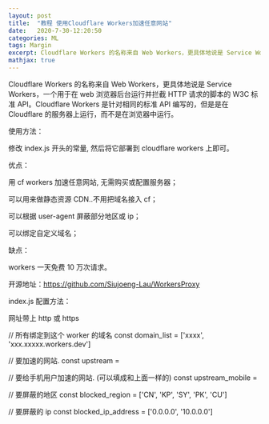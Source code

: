 ```yaml
---
layout: post
title:  "教程 使用Cloudflare Workers加速任意网站"
date:   2020-7-30-12:20:50
categories: ML
tags: Margin
excerpt: Cloudflare Workers 的名称来自 Web Workers，更具体地说是 Service Workers，一个用于在 web 浏览器后台运行并拦截 HTTP 请求的脚本的 W3C 标准 API。Cloudflare Workers 是针对相同的标准 API 编写的，但是是在 Cloudflare 的服务器上运行，而不是在浏览器中运行。
mathjax: true
---
```

Cloudflare Workers 的名称来自 Web Workers，更具体地说是 Service Workers，一个用于在 web 浏览器后台运行并拦截 HTTP 请求的脚本的 W3C 标准 API。Cloudflare Workers 是针对相同的标准 API 编写的，但是是在 Cloudflare 的服务器上运行，而不是在浏览器中运行。



使用方法：

修改 index.js 开头的常量, 然后将它部署到 cloudflare workers 上即可。

优点：

用 cf workers 加速任意网站, 无需购买或配置服务器；

可以用来做静态资源 CDN..不用把域名接入 cf；

可以根据 user-agent 屏蔽部分地区或 ip；

可以绑定自定义域名；

缺点：

workers 一天免费 10 万次请求。

开源地址：https://github.com/Siujoeng-Lau/WorkersProxy

index.js 配置方法：

网址带上 http 或 https

 
// 所有绑定到这个 worker 的域名
const domain_list = ['xxxx', 'xxx.xxxxx.workers.dev']
 
// 要加速的网站.
const upstream =
 
// 要给手机用户加速的网站. (可以填成和上面一样的)
const upstream_mobile =
 
// 要屏蔽的地区
const blocked_region = ['CN', 'KP', 'SY', 'PK', 'CU']
 
// 要屏蔽的 ip
const blocked_ip_address = ['0.0.0.0', '10.0.0.0']
